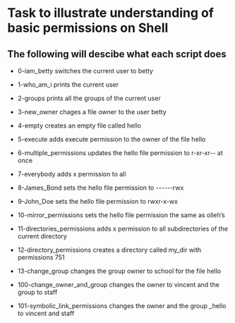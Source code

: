 # Task to illustrate understanding of basic permissions on Shell
## The following will descibe what each script does

- 0-iam_betty switches the current user to betty

- 1-who_am_i prints the current user

- 2-groups prints all the groups of the current user

- 3-new_owner chages a file owner to the user betty

- 4-empty creates an empty file called hello

- 5-execute adds execute permission to the owner of the file hello

- 6-multiple_permissions updates the hello file permission to r-xr-xr-- at once 

- 7-everybody adds x permission to all

- 8-James_Bond sets the hello file permission to ------rwx

- 9-John_Doe sets the hello file permission to rwxr-x-wx

- 10-mirror_permissions sets the hello file permission the same as olleh’s

- 11-directories_permissions adds x permission to all subdirectories of the current directory

- 12-directory_permissions creates a directory called my_dir with permissions 751

- 13-change_group changes the group owner to school for the file hello

- 100-change_owner_and_group changes the owner to vincent and the group to staff

- 101-symbolic_link_permissions changes the owner and the group _hello to vincent and staff
